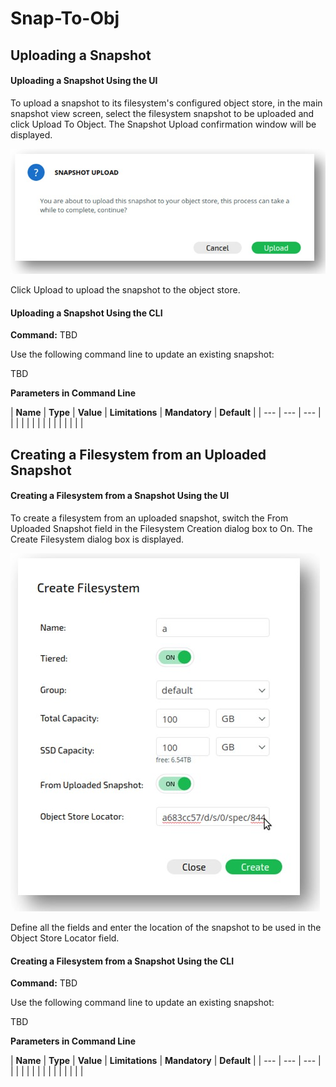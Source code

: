 # Snap-To-Obj

## Uploading a Snapshot

#### Uploading a Snapshot Using the UI

To upload a snapshot to its filesystem's configured object store, in the main snapshot view screen, select the filesystem snapshot to be uploaded and click Upload To Object. The Snapshot Upload confirmation window will be displayed.

![Snapshot Upload Confirmation Window](../.gitbook/assets/snapshot-upload-confirmation-window.jpg)

Click Upload to upload the snapshot to the object store.

#### Uploading a Snapshot Using the CLI

**Command:** TBD

Use the following command line to update an existing snapshot:

TBD

**Parameters in Command Line**

| **Name** | **Type** | **Value** | **Limitations** | **Mandatory** | **Default** |
| --- | --- | --- |
|  |  |  |  |  |  |
|  |  |  |  |  |  |

## Creating a Filesystem from an Uploaded Snapshot

#### Creating a Filesystem from a Snapshot Using the UI

To create a filesystem from an uploaded snapshot, switch the From Uploaded Snapshot field in the Filesystem Creation dialog box to On. The Create Filesystem dialog box is displayed.

![Create Filesystem from an Uploaded Snapshot Dialog Box](../.gitbook/assets/create-fs-from-snapshot-dialog-box.jpg)

Define all the fields and enter the location of the snapshot to be used in the Object Store Locator field.

#### Creating a Filesystem from a Snapshot Using the CLI

**Command:** TBD

Use the following command line to update an existing snapshot:

TBD

**Parameters in Command Line**

| **Name** | **Type** | **Value** | **Limitations** | **Mandatory** | **Default** |
| --- | --- | --- |
|  |  |  |  |  |  |
|  |  |  |  |  |  |





